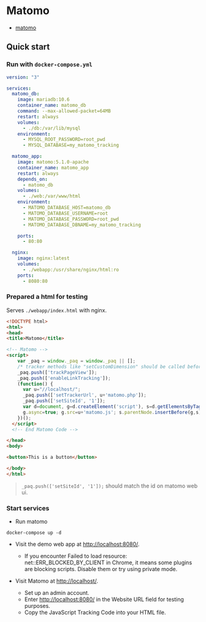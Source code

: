 # Matomo

- [matomo](https://github.com/matomo-org/matomo)

## Quick start

### Run with `docker-compose.yml`

```yml
version: "3"

services:
  matomo_db:
    image: mariadb:10.6
    container_name: matomo_db
    command: --max-allowed-packet=64MB
    restart: always
    volumes:
      - ./db:/var/lib/mysql
    environment:
      - MYSQL_ROOT_PASSWORD=root_pwd
      - MYSQL_DATABASE=my_matomo_tracking

  matomo_app:
    image: matomo:5.1.0-apache
    container_name: matomo_app
    restart: always
    depends_on: 
      - matomo_db
    volumes:
      - ./web:/var/www/html
    environment:
      - MATOMO_DATABASE_HOST=matomo_db
      - MATOMO_DATABASE_USERNAME=root
      - MATOMO_DATABASE_PASSWORD=root_pwd
      - MATOMO_DATABASE_DBNAME=my_matomo_tracking

    ports:
      - 80:80

  nginx:
    image: nginx:latest
    volumes:
      - ./webapp:/usr/share/nginx/html:ro
    ports:
      - 8080:80
```

### Prepared a html for testing 

Serves `./webapp/index.html` with nginx.

```html
<!DOCTYPE html>
<html>
<head>
<title>Matomo</title>

<!-- Matomo -->
<script>
    var _paq = window._paq = window._paq || [];
    /* tracker methods like "setCustomDimension" should be called before "trackPageView" */
    _paq.push(['trackPageView']);
    _paq.push(['enableLinkTracking']);
    (function() {
      var u="//localhost/";
      _paq.push(['setTrackerUrl', u+'matomo.php']);
      _paq.push(['setSiteId', '1']);
      var d=document, g=d.createElement('script'), s=d.getElementsByTagName('script')[0];
      g.async=true; g.src=u+'matomo.js'; s.parentNode.insertBefore(g,s);
    })();
  </script>
  <!-- End Matomo Code -->

</head>
<body>

<button>This is a button</button>

</body>
</html>
```

> `_paq.push(['setSiteId', '1']);` should match the id on matomo web ui.

### Start services

- Run matomo 

```
docker-compose up -d
```

- Visit the demo web app at [http://localhost:8080/](http://localhost:8080/).

  - If you encounter Failed to load resource: net::ERR_BLOCKED_BY_CLIENT in Chrome, it means some plugins are blocking scripts. Disable them or try using private mode.

- Visit Matomo at [http://localhost/](http://localhost/).

  - Set up an admin account.
  - Enter [http://localhost:8080/](http://localhost:8080/) in the Website URL field for testing purposes.
  - Copy the JavaScript Tracking Code into your HTML file.
